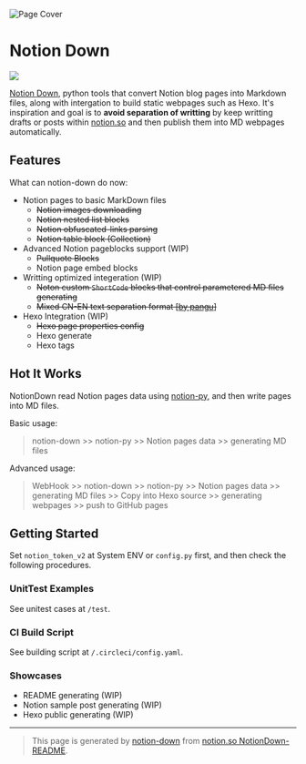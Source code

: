 
![Page Cover](https://www.notion.so/image/https%3A%252F%252Fwww.notion.so%252Fimages%252Fpage-cover%252Fnasa_buzz_aldrin_on_the_moon.jpg)

# Notion Down

![](https://circleci.com/gh/kaedea/notion-down.svg?style=shield&circle-token=9f4dc656e94d8deccd362e52400c96e709c7e8b3)

[Notion Down](https://github.com/kaedea/notion-down), python tools that convert Notion blog pages into Markdown files, along with intergation to build static webpages such as Hexo.  It's inspiration and goal is to __avoid separation  of writting__ by keep writting drafts or posts within [notion.so](http://notion.so) and then publish them into MD webpages automatically. 



## Features

What can notion-down do now:

 - Notion pages to basic MarkDown files
     - ~~Notion images downloading~~
     - ~~Notion nested list blocks~~
     - ~~Notion obfuscated-links parsing~~
     - ~~Notion table block (Collection)~~
 - Advanced Notion pageblocks support (WIP)
     - ~~Pullquote Blocks~~
     - Notion page embed blocks
 - Writting optimized integeration (WIP)
     - ~~Noton custom `ShortCode` blocks that control parametered MD files generating~~
     - ~~Mixed CN-EN text separation format [~~~~[by pangu](https://github.com/vinta/pangu)~~~~]~~
 - Hexo Integration (WIP)
     - ~~Hexo page properties config~~
     - Hexo generate
     - Hexo tags

## Hot It Works

NotionDown read Notion pages data using [notion-py](https://github.com/jamalex/notion-py), and then write pages into MD files.

Basic usage:

> notion-down >> notion-py >> Notion pages data >> generating MD files

Advanced usage:

> WebHook >> notion-down >> notion-py >> Notion pages data >> generating MD files >> Copy into Hexo source >> generating webpages >> push to GitHub pages

## Getting Started

Set `notion_token_v2` at System ENV or `config.py` first, and then check the following procedures.

### UnitTest Examples

See unitest cases at `/test`.

### CI Build Script

See building script at `/.circleci/config.yaml`.

### Showcases

 - README generating (WIP)
 - Notion sample post generating (WIP)
 - Hexo public generating (WIP)

---

> This page is generated by [notion-down](https://github.com/kaedea/notion-down) from [notion.so NotionDown-README](https://www.notion.so/kaedea/NotionDown-README-d3463f3d398743879d663caf87efa029).




<!-- NotionPageWriter
-->